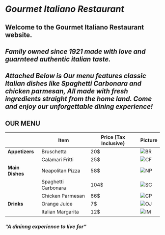  #   *Gourmet Italiano Restaurant*
## Welcome to the **Gourmet Italiano** Restaurant website. 
## *Family owned since 1921 made with love and guarnteed authentic italian taste.*



## *Attached Below is Our menu features classic Italian dishes like Spaghetti Carbonara and chicken parmesan, All made with fresh ingredients straight from the home land. Come and enjoy our unforgettable dining experience!*


## **OUR MENU**
|                 | Item                |Price (Tax Inclusive)  |Picture|
| ----------------|---------------------|-----------------------|-------| 
|**Appetizers**   |	Bruschetta          |20$                    |![BR](https://i.ibb.co/zN2MvQY/download-6.jpg)  |
|                 | Calamari Fritti     |25$                    |![CF](https://i.ibb.co/q1wj8cz/download-5.jpg)  |
|**Main Dishes**  | Neapolitan Pizza    |58$                    |![NP](https://i.ibb.co/xLYGSWj/download-4.jpg)  |
|                 | Spaghetti Carbonara	|104$                   |![SC](https://i.ibb.co/qBpPhLt/download-3.jpg)  |
|                 | Chicken Parmesan    |66$                    |![CP](https://i.ibb.co/TTrmksh/download.jpg)    |
|**Drinks**       | Orange Juice        |7$                     |![OJ](https://i.ibb.co/w0jr67f/download-2.jpg)  |
|                 | Italian Margarita   |12$                    |![IM](https://i.ibb.co/QYk3cwY/download-7.jpg) |




### *"A dininng experience to live for"*